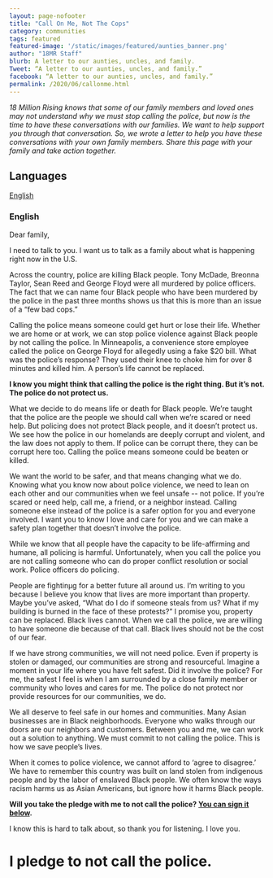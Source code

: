 ```yaml
---
layout: page-nofooter
title: "Call On Me, Not The Cops"
category: communities
tags: featured
featured-image: '/static/images/featured/aunties_banner.png'
author: "18MR Staff" 
blurb: A letter to our aunties, uncles, and family.
Tweet: “A letter to our aunties, uncles, and family.”
facebook: “A letter to our aunties, uncles, and family.”
permalink: /2020/06/callonme.html
---
```


_18 Million Rising knows that some of our family members and loved ones may not understand why we must stop calling the police, but now is the time to have these conversations with our families. We want to help support you through that conversation. So, we wrote a letter to help  you have these conversations with your own family members. Share this page with your family and take action together._

## Languages
<a href="#en">English</a>

<h3 id="en">English</h3>

Dear family,

I need to talk to you. I want us to talk as a family about what is happening right now in the U.S.

Across the country, police are killing Black people. Tony McDade, Breonna Taylor, Sean Reed and George Floyd were all murdered by police officers. The fact that we can name four Black people who have been murdered by the police in the past three months shows us that this is more than an issue of a “few bad cops.” 

Calling the police means someone could get hurt or lose their life. Whether we are home or at work, we can stop police violence against Black people by not calling the police. In Minneapolis, a convenience store employee called the police on George Floyd for allegedly using a fake $20 bill. What was the police’s response? They used their knee to choke him for over 8 minutes and killed him. A person’s life cannot be replaced.

__I know you might think that calling the police is the right thing. But it’s not. The police do not protect us.__

What we decide to do means life or death for Black people. We’re taught that the police are the people we should call when we’re scared or need help. But policing does not protect Black people, and it doesn’t protect us. We see how the police in our homelands are deeply corrupt and violent, and the law does not apply to them. If police can be corrupt there, they can be corrupt here too. Calling the police means someone could be beaten or killed. 

We want the world to be safer, and that means changing what we do. Knowing what you know now about police violence, we need to lean on each other and our communities when we feel unsafe -- not police. If you’re scared or need help, call me, a friend, or a neighbor instead. Calling someone else instead of the police is a safer option for you and everyone involved. I want you to know I love and care for you and we can make a safety plan together that doesn’t involve the police. 

While we know that all people have the capacity to be life-affirming and humane, all policing is harmful. Unfortunately, when you call the police you are not calling someone who can do proper conflict resolution or social work. Police officers do policing.

People are fightinµg for a better future all around us. I’m writing to you because I believe you know that lives are more important than property. Maybe you’ve asked, “What do I do if someone steals from us? What if my building is burned in the face of these protests?” I promise you, property can be replaced. Black lives cannot. When we call the police, we are willing to have someone die because of that call. Black lives should not be the cost of our fear.

If we have strong communities, we will not need police. Even if property is stolen or damaged, our communities are strong and resourceful. Imagine a moment in your life where you have felt safest. Did it involve the police? For me, the safest I feel is when I am surrounded by a close family member or community who loves and cares for me. The police do not protect nor provide resources for our communities, we do.

We all deserve to feel safe in our homes and communities. Many Asian businesses are in Black neighborhoods. Everyone who walks through our doors are our neighbors and customers. Between you and me, we can work out a solution to anything. We must commit to not calling the police. This is how we save people’s lives. 

When it comes to police violence, we cannot afford to ‘agree to disagree.’ We have to remember this country was built on land stolen from indigenous people and by the labor of enslaved Black people. We often know the ways racism harms us as Asian Americans, but ignore how it harms Black people. 

__Will you take the pledge with me to not call the police? <a href="#pledge-spot">You can sign it below</a>.__ 

I know this is hard to talk about, so thank you for listening. I love you.

<h1 id="pledge-spot">I pledge to not call the police.</h1>

<link href='https://actionnetwork.org/css/style-embed-whitelabel-v3.css' rel='stylesheet' type='text/css' /><script src='https://actionnetwork.org/widgets/v3/petition/call-on-me-not-the-cops?format=js&source=widget'></script><div id='can-petition-area-call-on-me-not-the-cops' style='width: 100%'><!-- this div is the target for our HTML insertion --></div>